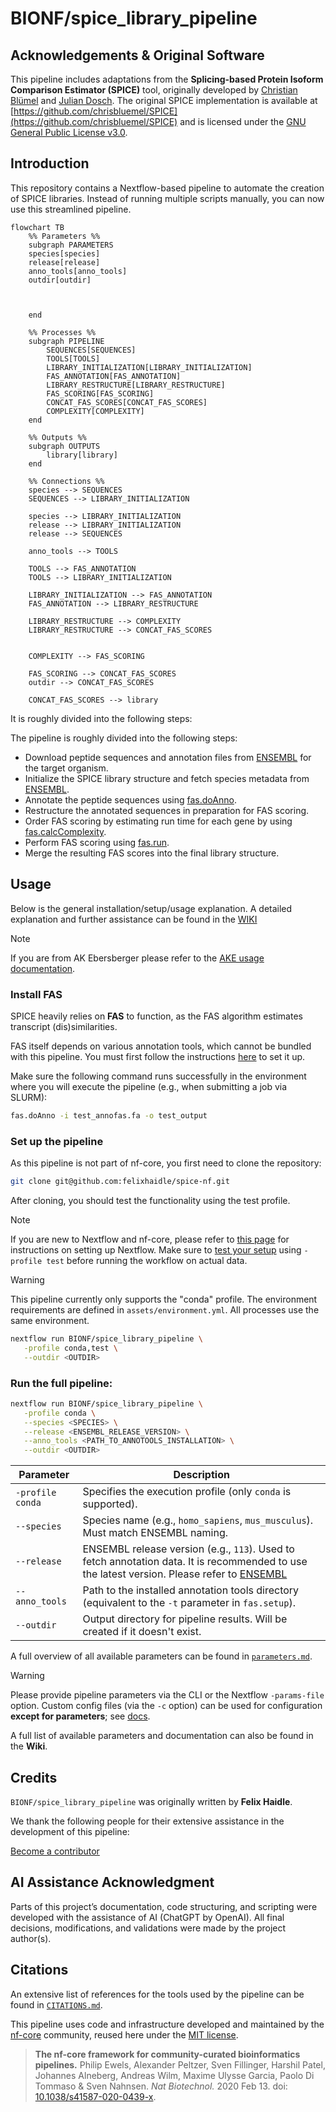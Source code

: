 # BIONF/spice_library_pipeline

## Acknowledgements & Original Software

This pipeline includes adaptations from the **Splicing-based Protein Isoform Comparison Estimator (SPICE)** tool, originally developed by [Christian Blümel](https://github.com/chrisbluemel) and [Julian Dosch](https://github.com/JuRuDo).
The original SPICE implementation is available at [https://github.com/chrisbluemel/SPICE](https://github.com/chrisbluemel/SPICE) and is licensed under the [GNU General Public License v3.0](https://www.gnu.org/licenses/gpl-3.0.en.html).

## Introduction

This repository contains a Nextflow-based pipeline to automate the creation of SPICE libraries.
Instead of running multiple scripts manually, you can now use this streamlined pipeline.

```mermaid
flowchart TB
    %% Parameters %%
    subgraph PARAMETERS
    species[species]
    release[release]
    anno_tools[anno_tools]
    outdir[outdir]



    end

    %% Processes %%
    subgraph PIPELINE
        SEQUENCES[SEQUENCES]
        TOOLS[TOOLS]
        LIBRARY_INITIALIZATION[LIBRARY_INITIALIZATION]
        FAS_ANNOTATION[FAS_ANNOTATION]
        LIBRARY_RESTRUCTURE[LIBRARY_RESTRUCTURE]
        FAS_SCORING[FAS_SCORING]
        CONCAT_FAS_SCORES[CONCAT_FAS_SCORES]
        COMPLEXITY[COMPLEXITY]
    end

    %% Outputs %%
    subgraph OUTPUTS
        library[library]
    end

    %% Connections %%
    species --> SEQUENCES
    SEQUENCES --> LIBRARY_INITIALIZATION

    species --> LIBRARY_INITIALIZATION
    release --> LIBRARY_INITIALIZATION
    release --> SEQUENCES

    anno_tools --> TOOLS

    TOOLS --> FAS_ANNOTATION
    TOOLS --> LIBRARY_INITIALIZATION

    LIBRARY_INITIALIZATION --> FAS_ANNOTATION
    FAS_ANNOTATION --> LIBRARY_RESTRUCTURE

    LIBRARY_RESTRUCTURE --> COMPLEXITY
    LIBRARY_RESTRUCTURE --> CONCAT_FAS_SCORES


    COMPLEXITY --> FAS_SCORING

    FAS_SCORING --> CONCAT_FAS_SCORES
    outdir --> CONCAT_FAS_SCORES

    CONCAT_FAS_SCORES --> library
```

It is roughly divided into the following steps:

The pipeline is roughly divided into the following steps:

- Download peptide sequences and annotation files from [ENSEMBL](https://www.ensembl.org/index.html) for the target organism.
- Initialize the SPICE library structure and fetch species metadata from [ENSEMBL](https://www.ensembl.org/index.html).
- Annotate the peptide sequences using [fas.doAnno](https://doi.org/10.1093/bioinformatics/btad226).
- Restructure the annotated sequences in preparation for FAS scoring.
- Order FAS scoring by estimating run time for each gene by using [fas.calcComplexity](https://doi.org/10.1093/bioinformatics/btad226).
- Perform FAS scoring using [fas.run](https://doi.org/10.1093/bioinformatics/btad226).
- Merge the resulting FAS scores into the final library structure.

## Usage

Below is the general installation/setup/usage explanation. A detailed explanation and further assistance can be found in the [WIKI](https://github.com/felixhaidle/spice-nf/wiki)

> [!NOTE]
> If you are from AK Ebersberger please refer to the [AKE usage documentation](https://github.com/felixhaidle/spice-nf/wiki/02_1-Usage-AKE).

### Install FAS

SPICE heavily relies on **FAS** to function, as the FAS algorithm estimates transcript (dis)similarities.

FAS itself depends on various annotation tools, which cannot be bundled with this pipeline.
You must first follow the instructions [here](https://github.com/BIONF/FAS) to set it up.

Make sure the following command runs successfully in the environment where you will execute the pipeline (e.g., when submitting a job via SLURM):

```bash
fas.doAnno -i test_annofas.fa -o test_output
```

### Set up the pipeline

As this pipeline is not part of nf-core, you first need to clone the repository:

```bash
git clone git@github.com:felixhaidle/spice-nf.git
```

After cloning, you should test the functionality using the test profile.

> [!NOTE]
> If you are new to Nextflow and nf-core, please refer to [this page](https://nf-co.re/docs/usage/installation) for instructions on setting up Nextflow.
> Make sure to [test your setup](https://nf-co.re/docs/usage/introduction#how-to-run-a-pipeline) using `-profile test` before running the workflow on actual data.

> [!WARNING]
> This pipeline currently only supports the "conda" profile. The environment requirements are defined in `assets/environment.yml`. All processes use the same environment.

```bash
nextflow run BIONF/spice_library_pipeline \
   -profile conda,test \
   --outdir <OUTDIR>
```

### Run the full pipeline:

```bash
nextflow run BIONF/spice_library_pipeline \
   -profile conda \
   --species <SPECIES> \
   --release <ENSEMBL_RELEASE_VERSION> \
   --anno_tools <PATH_TO_ANNOTOOLS_INSTALLATION> \
   --outdir <OUTDIR>
```

| Parameter        | Description                                                                                                                                                                      |
| ---------------- | -------------------------------------------------------------------------------------------------------------------------------------------------------------------------------- |
| `-profile conda` | Specifies the execution profile (only `conda` is supported).                                                                                                                     |
| `--species`      | Species name (e.g., `homo_sapiens`, `mus_musculus`). Must match ENSEMBL naming.                                                                                                  |
| `--release`      | ENSEMBL release version (e.g., `113`). Used to fetch annotation data. It is recommended to use the latest version. Please refer to [ENSEMBL](https://www.ensembl.org/index.html) |
| `--anno_tools`   | Path to the installed annotation tools directory (equivalent to the `-t` parameter in `fas.setup`).                                                                              |
| `--outdir`       | Output directory for pipeline results. Will be created if it doesn't exist.                                                                                                      |

A full overview of all available parameters can be found in [`parameters.md`](docs/parameters.md).

> [!WARNING]
> Please provide pipeline parameters via the CLI or the Nextflow `-params-file` option.
> Custom config files (via the `-c` option) can be used for configuration **except for parameters**; see [docs](https://nf-co.re/docs/usage/getting_started/configuration#custom-configuration-files).

A full list of available parameters and documentation can also be found in the **Wiki**.

## Credits

`BIONF/spice_library_pipeline` was originally written by **Felix Haidle**.

We thank the following people for their extensive assistance in the development of this pipeline:

[Become a contributor](https://github.com/felixhaidle/spice-nf/wiki/06-Contributing)

<!-- TODO nf-core: If applicable, make list of people who have also contributed -->

## AI Assistance Acknowledgment

Parts of this project’s documentation, code structuring, and scripting were developed with the assistance of AI (ChatGPT by OpenAI).
All final decisions, modifications, and validations were made by the project author(s).

## Citations

<!-- TODO nf-core: Add citation for pipeline after first release. Uncomment lines below and update Zenodo doi and badge at the top of this file. -->
<!-- If you use BIONF/spice_library_pipeline for your analysis, please cite it using the following doi: [10.5281/zenodo.XXXXXX](https://doi.org/10.5281/zenodo.XXXXXX) -->

<!-- TODO nf-core: Add bibliography of tools and data used in your pipeline -->

An extensive list of references for the tools used by the pipeline can be found in [`CITATIONS.md`](CITATIONS.md).

This pipeline uses code and infrastructure developed and maintained by the [nf-core](https://nf-co.re) community, reused here under the [MIT license](https://github.com/nf-core/tools/blob/main/LICENSE).

> **The nf-core framework for community-curated bioinformatics pipelines.**
> Philip Ewels, Alexander Peltzer, Sven Fillinger, Harshil Patel, Johannes Alneberg, Andreas Wilm, Maxime Ulysse Garcia, Paolo Di Tommaso & Sven Nahnsen.
> _Nat Biotechnol._ 2020 Feb 13. doi: [10.1038/s41587-020-0439-x](https://dx.doi.org/10.1038/s41587-020-0439-x).

